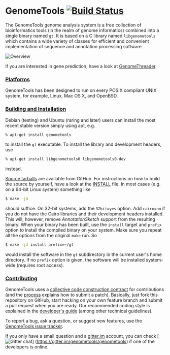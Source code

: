 # GenomeTools [![Build Status](https://travis-ci.org/genometools/genometools.png)](https://travis-ci.org/genometools/genometools)

The GenomeTools genome analysis system is a free collection of bioinformatics
tools (in the realm of genome informatics) combined into a single binary named
`gt`. It is based on a C library named `libgenometools` which contains a wide
variety of classes for efficient and convenient implementation of sequence and
annotation processing software.

![Overview](https://raw.github.com/genometools/genometools/master/www/github/assets/overview.png)

If you are interested in gene prediction, have a look at
[GenomeThreader](http://genomethreader.org).

### [Platforms](#platforms)

GenomeTools has been designed to run on every POSIX compliant UNIX system, for
example, Linux, Mac OS X, and OpenBSD.

### [Building and Installation](#build-install)

Debian (testing) and Ubuntu (raring and later) users can install the most recent
stable version simply using apt, e.g.
```bash
% apt-get install genometools
```
to install the `gt` executable. To install the library and development headers,
use
```bash
% apt-get install libgenometools0 libgenometools0-dev
```
instead.

[Source tarballs](https://github.com/genometools/genometools/releases) are
available from GitHub. For instructions on how to build the source by yourself,
have a look at the
[INSTALL](https://github.com/genometools/genometools/blob/master/INSTALL) file.
In most cases (e.g. on a 64-bit Linux system) something like
```bash
$ make -j4
```
should suffice. On 32-bit systems, add the `32bit=yes` option. Add `cairo=no`
if you do not have the Cairo libraries and their
development headers installed. This will, however, remove *AnnotationSketch*
support from the resulting binary. When your binary has been built, use the
`install` target and `prefix` option to install the compiled binary on your
system. Make sure you repeat all the options from the original `make` run. So
```bash
$ make -j4 install prefix=~/gt
```
would install the software in the `gt` subdirectory in the current user's home
directory. If no `prefix` option is given, the software will be installed
system-wide (requires root access).

### [Contributing](#contributing)

GenomeTools uses a [collective code construction
contract](http://genometools.org/contract.html) for contributions (and the
[process](http://genometools.org/contribute.html) explains how to submit a
patch). Basically, just fork this repository on GitHub, start hacking on your
own feature branch and submit a pull request when you are ready. Our recommended
coding style is explained in the
[developer's guide](http://genometools.org/documents/devguide.pdf) (among other
technical guidelines).

To report a bug, ask a question, or suggest new features, use the
[GenomeTools issue tracker](https://github.com/genometools/genometools/issues).

If you only have a small question and a [gitter.im](https://gitter.im) account,
you can check
[![Gitter chat](https://badges.gitter.im/genometools/genometools.png)]
(https://gitter.im/genometools/genometools) if one of the developers is online.
